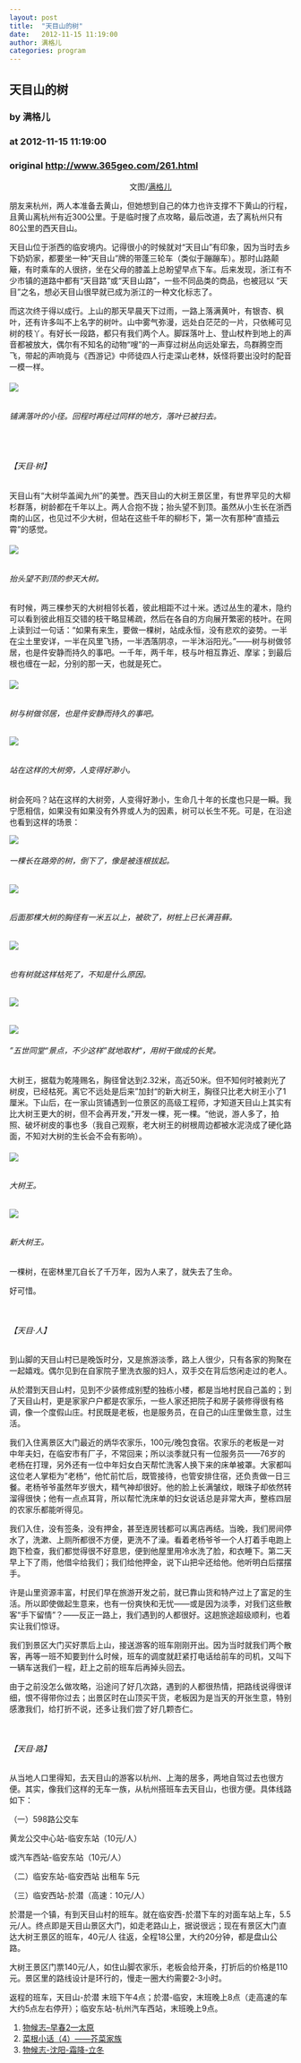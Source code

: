```yaml
---
layout: post
title:  "天目山的树"
date:   2012-11-15 11:19:00
author: 满格儿
categories: program
---
```


## 天目山的树
### by 满格儿
### at 2012-11-15 11:19:00
### original <http://www.365geo.com/261.html>

<p align="center">文图/<a href="http://www.douban.com/people/junlan/">满格儿</a></p>
<p>朋友来杭州，两人本准备去黄山，但她想到自己的体力也许支撑不下黄山的行程，且黄山离杭州有近300公里。于是临时搜了点攻略，最后改道，去了离杭州只有80公里的西天目山。</p>
<p>天目山位于浙西的临安境内。记得很小的时候就对“天目山”有印象，因为当时去乡下奶奶家，都要坐一种“天目山”牌的带蓬三轮车（类似于蹦蹦车）。那时山路颠簸，有时乘车的人很挤，坐在父母的膝盖上总盼望早点下车。后来发现，浙江有不少市镇的道路中都有“天目路”或“天目山路”，一些不同品类的商品，也被冠以 “天目”之名，想必天目山很早就已成为浙江的一种文化标志了。</p>
<p><span></span>
</p>
<p>而这次终于得以成行。上山的那天早晨天下过雨，一路上落满黄叶，有银杏、枫叶，还有许多叫不上名字的树叶。山中雾气弥漫，远处白茫茫的一片，只依稀可见树的枝丫。有好长一段路，都只有我们两个人。脚踩落叶上、登山杖杵到地上的声音都被放大，偶尔有不知名的动物“嗖”的一声穿过树丛向远处窜去，鸟群腾空而飞，带起的声响竟与《西游记》中师徒四人行走深山老林，妖怪将要出没时的配音一模一样。</p>
<h6><img src="http://pic.yupoo.com/bowuxue/CpVSjNuC/vCxhR.jpg"></h6>
<h6>铺满落叶的小径。回程时再经过同样的地方，落叶已被扫去。</h6>
<p> </p>
<h6>【天目·树】</h6>
<p>天目山有“大树华盖闻九州”的美誉。西天目山的大树王景区里，有世界罕见的大柳杉群落，树龄都在千年以上。两人合抱不拢；抬头望不到顶。虽然从小生长在浙西南的山区，也见过不少大树，但站在这些千年的柳杉下，第一次有那种“直插云霄”的感觉。</p>
<h6><img src="http://pic.yupoo.com/bowuxue/CpVSk3mE/HV22T.jpg"> </h6>
<h6>抬头望不到顶的参天大树。</h6>
<p>有时候，两三棵参天的大树相邻长着，彼此相距不过十米。透过丛生的灌木，隐约可以看到彼此相互交错的枝干略显稀疏，然后在各自的方向展开繁密的枝叶。在网上读到过一句话：“如果有来生，要做一棵树，站成永恒，没有悲欢的姿势。一半在尘土里安详，一半在风里飞扬，一半洒落阴凉，一半沐浴阳光。”——树与树做邻居，也是件安静而持久的事吧。一千年，两千年，枝与叶相互靠近、摩挲；到最后根也缠在一起，分别的那一天，也就是死亡。</p>
<h6><img src="http://pic.yupoo.com/bowuxue/CpVSjYK4/I87VP.jpg"></h6>
<h6>树与树做邻居，也是件安静而持久的事吧。</h6>
<h6><img src="http://pic.yupoo.com/bowuxue/CpVSjCrD/14GUaW.jpg"></h6>
<h6>站在这样的大树旁，人变得好渺小。</h6>
<p>树会死吗？站在这样的大树旁，人变得好渺小，生命几十年的长度也只是一瞬。我宁愿相信，如果没有如果没有外界或人为的因素，树可以长生不死。可是，在沿途也看到这样的场景：</p>
<p><img src="http://pic.yupoo.com/bowuxue/CpVSjYQq/jIjsq.jpg"></p>
<h6>一棵长在路旁的树，倒下了，像是被连根拔起。</h6>
<h6><img src="http://pic.yupoo.com/bowuxue/CpVSk8nl/pePMe.jpg"></h6>
<h6>后面那棵大树的胸径有一米五以上，被砍了，树桩上已长满苔藓。</h6>
<h6><img src="http://pic.yupoo.com/bowuxue/CpVSkdQe/FMTfG.jpg"></h6>
<h6>也有树就这样枯死了，不知是什么原因。</h6>
<h6><img src="http://pic.yupoo.com/bowuxue/CpVSkiEH/gh4TY.jpg"></h6>
<p><img src="http://pic.yupoo.com/bowuxue/CpVSkrsk/YuFCR.jpg"></p>
<h6>”五世同堂“景点，不少这样”就地取材“，用树干做成的长凳。</h6>
<p>大树王，据载为乾隆赐名，胸径曾达到2.32米，高近50米。但不知何时被剥光了树皮，已经枯死。离它不远处是后来”加封“的新大树王，胸径只比老大树王小了1厘米。下山后，在一家山货铺遇到一位景区的高级工程师，才知道天目山上其实有比大树王更大的树，但不会再开发，”开发一棵，死一棵。“他说，游人多了，拍照、破坏树皮的事也多（我自己观察，老大树王的树根周边都被水泥浇成了硬化路面，不知对大树的生长会不会有影响）。</p>
<h6><img src="http://pic.yupoo.com/bowuxue/CpVSkz1G/1X8cR.jpg"></h6>
<h6>大树王。</h6>
<h6><img src="http://pic.yupoo.com/bowuxue/CpVSkt7P/BI5Wz.jpg"></h6>
<h6>新大树王。</h6>
<p>一棵树，在密林里兀自长了千万年，因为人来了，就失去了生命。</p>
<p>好可惜。</p>
<p> </p>
<h6>【天目·人】</h6>
<p>到山脚的天目山村已是晚饭时分，又是旅游淡季，路上人很少，只有各家的狗聚在一起嬉戏。偶尔见到在自家院子里洗衣服的妇人，双手交在背后悠闲走过的老人。</p>
<p>从於潜到天目山村，见到不少装修成别墅的独栋小楼，都是当地村民自己盖的；到了天目山村，更是家家户户都是农家乐，一些人家还把院子和房子装修得很有格调，像一个度假山庄。村民既是老板，也是服务员，在自己的山庄里做生意，过生活。</p>
<p>我们入住离景区大门最近的炳华农家乐，100元/晚包食宿。农家乐的老板是一对中年夫妇，在临安市有厂子，不常回来；所以淡季就只有一位服务员——76岁的老杨在打理，另外还有一位中年妇女白天帮忙洗客人换下来的床单被罩。大家都叫这位老人掌柜为”老杨“，他忙前忙后，既管接待，也管安排住宿，还负责做一日三餐。老杨爷爷虽然年岁很大，精气神却很好。他的脸上长满皱纹，眼珠子却依然转溜得很快；他有一点点耳背，所以帮忙洗床单的妇女说话总是非常大声，整栋四层的农家乐都能听得见。</p>
<p>我们入住，没有签条，没有押金，甚至连房钱都可以离店再结。当晚，我们房间停水了，洗漱、上厕所都很不方便，更洗不了澡。看着老杨爷爷一个人打着手电跑上跑下检查，我们都觉得很不好意思，便到他屋里用冷水洗了脸，和衣睡下。第二天早上下了雨，他借伞给我们；我们给他押金，说下山把伞还给他。他听明白后摆摆手。</p>
<p>许是山里资源丰富，村民们早在旅游开发之前，就已靠山货和特产过上了富足的生活。所以即使做起生意来，也有一份爽快和无忧——或是因为淡季，对我们这些散客“手下留情”？——反正一路上，我们遇到的人都很好。这趟旅途超级顺利，也着实让我们惊讶。</p>
<p>我们到景区大门买好票后上山，接送游客的班车刚刚开出。因为当时就我们两个散客，再等一班不知要到什么时候，班车的调度就赶紧打电话给前车的司机，又叫下一辆车送我们一程，赶上之前的班车后再掉头回去。</p>
<p>由于之前没怎么做攻略，沿途问了好几次路，遇到的人都很热情，把路线说得很详细，恨不得带你过去；出景区时在山顶买干货，老板因为是当天的开张生意，特别感激我们，给打折不说，还多让我们尝了好几颗杏仁。</p>
<p> </p>
<h6>【天目·路】</h6>
<p>从当地人口里得知，去天目山的游客以杭州、上海的居多，两地自驾过去也很方便。其实，像我们这样的无车一族，从杭州搭班车去天目山，也很方便。具体线路如下：</p>
<p>（一）598路公交车</p>
<p>黄龙公交中心站-临安东站（10元/人）</p>
<p>或汽车西站-临安东站（10元/人）</p>
<p>（二）临安东站-临安西站 出租车 5元</p>
<p>（三）临安西站-於潜（高速：10元/人）</p>
<p>於潜是一个镇，有到天目山村的班车。就在临安西-於潜下车的对面车站上车，5.5元/人。终点即是天目山景区大门，如走老路山上，据说很远；现在有景区大门直达大树王景区的班车，40元/人 往返，全程18公里，大约20分钟，都是盘山公路。</p>
<p>大树王景区门票140元/人，如住山脚农家乐，老板会给开条，打折后的价格是110元。景区里的路线设计是环行的，慢走一圈大约需要2-3小时。</p>
<p>返程的班车，天目山-於潜 末班下午4点；於潜-临安，末班晚上8点（走高速的车大约5点左右停开）；临安东站-杭州汽车西站，末班晚上9点。</p>
<ol>
<li><a href="http://www.365geo.com/23.html" rel="bookmark" title="物候志–早春2—太原">物候志–早春2—太原</a></li>
<li><a href="http://www.365geo.com/126.html" rel="bookmark" title="菜根小话（4）——芥菜家族">菜根小话（4）——芥菜家族</a></li>
<li><a href="http://www.365geo.com/101.html" rel="bookmark" title="物候志-沈阳-霜降-立冬">物候志-沈阳-霜降-立冬</a></li>
</ol>